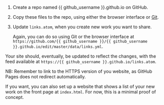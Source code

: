 1. Create a repo named {{ github_username }}.github.io on GitHub.
2. Copy these files to the repo, using either the browser interface or [Git][].
3. Update `links.atom`, when you create new work you want to share.

    Again, you can do so using Git or the browser interface at `https://github.com/{{ github_username }}/{{ github_username }}.github.io/edit/master/data/links.yml`.

Your site should, eventually, be updated to reflect the changes, with the feed available at `https://{{ github_username }}.github.io/links.atom`.

NB: Remember to link to the HTTPS version of you website, as GitHub Pages does not redirect automatically.

If you want, you can also set up a website that shows a list of your new work on the front page at `index.html`. For now, this is a minimal proof of concept.


[Git]: https://pages.github.com
